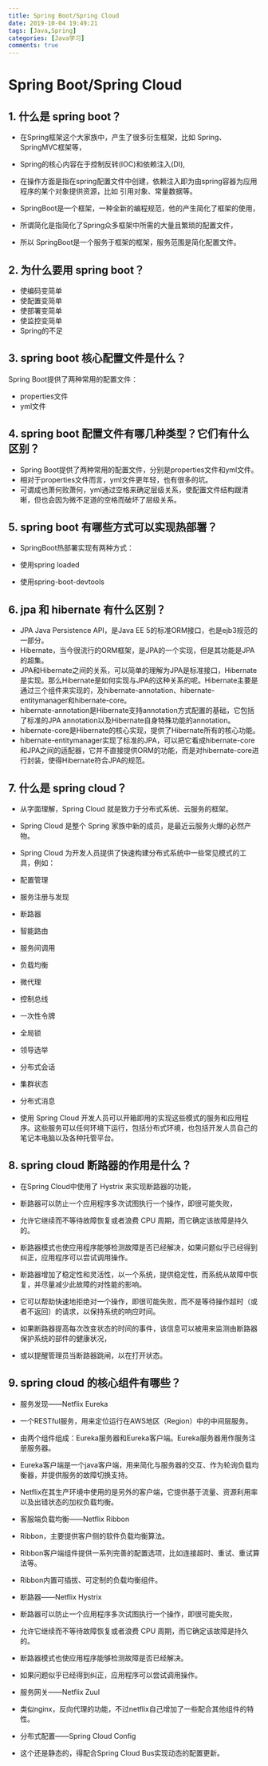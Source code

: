 ```yaml
---
title: Spring Boot/Spring Cloud
date: 2019-10-04 19:49:21
tags: [Java,Spring]
categories: [Java学习]
comments: true
---
```

# Spring Boot/Spring Cloud

## 1. 什么是 spring boot？

- 在Spring框架这个大家族中，产生了很多衍生框架，比如 Spring、SpringMVC框架等，
- Spring的核心内容在于控制反转(IOC)和依赖注入(DI),
- 在操作方面是指在spring配置文件中创建，依赖注入即为由spring容器为应用程序的某个对象提供资源，比如 引用对象、常量数据等。

- SpringBoot是一个框架，一种全新的编程规范，他的产生简化了框架的使用，
- 所谓简化是指简化了Spring众多框架中所需的大量且繁琐的配置文件，
- 所以 SpringBoot是一个服务于框架的框架，服务范围是简化配置文件。

## 2. 为什么要用 spring boot？

- 使编码变简单
- 使配置变简单
- 使部署变简单
- 使监控变简单
- Spring的不足

## 3. spring boot 核心配置文件是什么？

Spring Boot提供了两种常用的配置文件：

- properties文件
- yml文件

## 4. spring boot 配置文件有哪几种类型？它们有什么区别？

- Spring Boot提供了两种常用的配置文件，分别是properties文件和yml文件。
- 相对于properties文件而言，yml文件更年轻，也有很多的坑。
- 可谓成也萧何败萧何，yml通过空格来确定层级关系，使配置文件结构跟清晰，但也会因为微不足道的空格而破坏了层级关系。

## 5. spring boot 有哪些方式可以实现热部署？

- SpringBoot热部署实现有两种方式：

- 使用spring loaded

- 使用spring-boot-devtools

## 6. jpa 和 hibernate 有什么区别？

- JPA Java Persistence API，是Java EE 5的标准ORM接口，也是ejb3规范的一部分。
- Hibernate，当今很流行的ORM框架，是JPA的一个实现，但是其功能是JPA的超集。
- JPA和Hibernate之间的关系，可以简单的理解为JPA是标准接口，Hibernate是实现。那么Hibernate是如何实现与JPA的这种关系的呢。Hibernate主要是通过三个组件来实现的，及hibernate-annotation、hibernate-entitymanager和hibernate-core。
- hibernate-annotation是Hibernate支持annotation方式配置的基础，它包括了标准的JPA annotation以及Hibernate自身特殊功能的annotation。
- hibernate-core是Hibernate的核心实现，提供了Hibernate所有的核心功能。
- hibernate-entitymanager实现了标准的JPA，可以把它看成hibernate-core和JPA之间的适配器，它并不直接提供ORM的功能，而是对hibernate-core进行封装，使得Hibernate符合JPA的规范。

## 7. 什么是 spring cloud？

- 从字面理解，Spring Cloud 就是致力于分布式系统、云服务的框架。

- Spring Cloud 是整个 Spring 家族中新的成员，是最近云服务火爆的必然产物。

- Spring Cloud 为开发人员提供了快速构建分布式系统中一些常见模式的工具，例如：
 - 配置管理
 - 服务注册与发现
 - 断路器
 - 智能路由
 - 服务间调用
 - 负载均衡
 - 微代理
 - 控制总线
 - 一次性令牌
 - 全局锁
 - 领导选举
 - 分布式会话
 - 集群状态
 - 分布式消息

- 使用 Spring Cloud 开发人员可以开箱即用的实现这些模式的服务和应用程序。这些服务可以任何环境下运行，包括分布式环境，也包括开发人员自己的笔记本电脑以及各种托管平台。

## 8. spring cloud 断路器的作用是什么？

- 在Spring Cloud中使用了 Hystrix 来实现断路器的功能，
- 断路器可以防止一个应用程序多次试图执行一个操作，即很可能失败，
- 允许它继续而不等待故障恢复或者浪费 CPU 周期，而它确定该故障是持久的。
- 断路器模式也使应用程序能够检测故障是否已经解决，如果问题似乎已经得到纠正，应用程序可以尝试调用操作。

- 断路器增加了稳定性和灵活性，以一个系统，提供稳定性，而系统从故障中恢复，并尽量减少此故障的对性能的影响。
- 它可以帮助快速地拒绝对一个操作，即很可能失败，而不是等待操作超时（或者不返回）的请求，以保持系统的响应时间。
- 如果断路器提高每次改变状态的时间的事件，该信息可以被用来监测由断路器保护系统的部件的健康状况，
- 或以提醒管理员当断路器跳闸，以在打开状态。

## 9. spring cloud 的核心组件有哪些？
- 服务发现——Netflix Eureka
 - 一个RESTful服务，用来定位运行在AWS地区（Region）中的中间层服务。
 - 由两个组件组成：Eureka服务器和Eureka客户端。Eureka服务器用作服务注册服务器。
 - Eureka客户端是一个java客户端，用来简化与服务器的交互、作为轮询负载均衡器，并提供服务的故障切换支持。
 - Netflix在其生产环境中使用的是另外的客户端，它提供基于流量、资源利用率以及出错状态的加权负载均衡。

- 客服端负载均衡——Netflix Ribbon
 - Ribbon，主要提供客户侧的软件负载均衡算法。
 - Ribbon客户端组件提供一系列完善的配置选项，比如连接超时、重试、重试算法等。
 - Ribbon内置可插拔、可定制的负载均衡组件。

- 断路器——Netflix Hystrix
 - 断路器可以防止一个应用程序多次试图执行一个操作，即很可能失败，
 - 允许它继续而不等待故障恢复或者浪费 CPU 周期，而它确定该故障是持久的。
 - 断路器模式也使应用程序能够检测故障是否已经解决。
 - 如果问题似乎已经得到纠正，应用程序可以尝试调用操作。

- 服务网关——Netflix Zuul
 - 类似nginx，反向代理的功能，不过netflix自己增加了一些配合其他组件的特性。

- 分布式配置——Spring Cloud Config
 - 这个还是静态的，得配合Spring Cloud Bus实现动态的配置更新。
